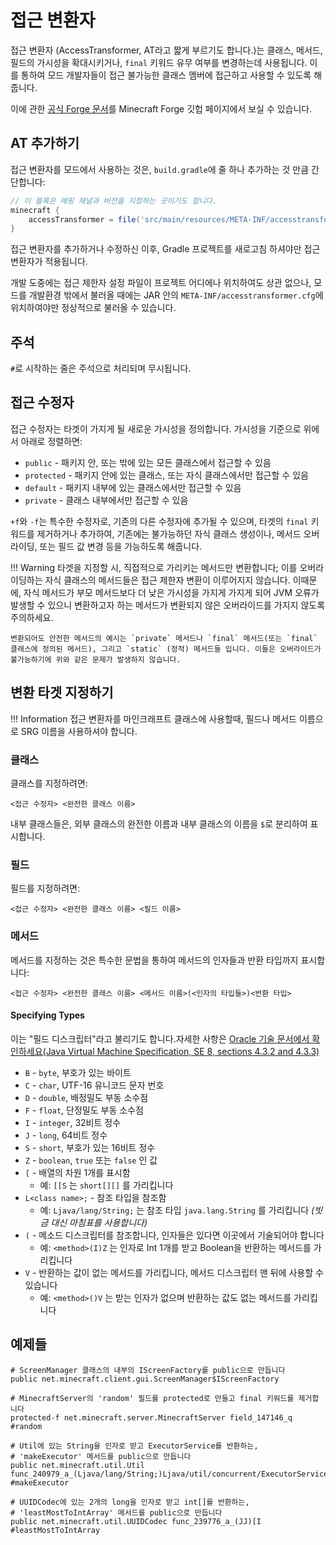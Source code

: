 접근 변환자
===================

접근 변환자 (AccessTransformer, AT라고 짧게 부르기도 합니다.)는 클래스, 메서드, 필드의 가시성을 확대시키거나, `final` 키워드 유무 여부를 변경하는데 사용됩니다. 이를 통하여 모드 개발자들이 접근 불가능한 클래스 멤버에 접근하고 사용할 수 있도록 해줍니다.

이에 관한 [공식 Forge 문서][specs]를 Minecraft Forge 깃헙 페이지에서 보실 수 있습니다.

AT 추가하기
----------

접근 변환자를 모드에서 사용하는 것은, `build.gradle`에 줄 하나 추가하는 것 만큼 간단합니다:

```groovy
// 이 블록은 매핑 채널과 버전을 지정하는 곳이기도 합니다.
minecraft {
    accessTransformer = file('src/main/resources/META-INF/accesstransformer.cfg')
}
```

접근 변환자를 추가하거나 수정하신 이후, Gradle 프로젝트를 새로고침 하셔야만 접근 변환자가 적용됩니다.

개발 도중에는 접근 제한자 설정 파일이 프로젝트 어디에나 위치하여도 상관 없으나, 모드를 개발환경 밖에서 불러올 때에는 JAR 안의  `META-INF/accesstransformer.cfg`에 위치하여야만 정상적으로 불러올 수 있습니다.

주석
--------
`#`로 시작하는 줄은 주석으로 처리되며 무시됩니다.

접근 수정자
----------------

접근 수정자는 타겟이 가지게 될 새로운 가시성을 정의합니다. 가시성을 기준으로 위에서 아래로 정렬하면:

  * `public` - 패키지 안, 또는 밖에 있는 모든 클래스에서 접근할 수 있음
  * `protected` - 패키지 안에 있는 클래스, 또는 자식 클래스에서만 접근할 수 있음
  * `default` - 패키지 내부에 있는 클래스에서만 접근할 수 있음
  * `private` - 클래스 내부에서만 접근할 수 있음

`+f`와 `-f`는 특수한 수정자로, 기존의 다른 수정자에 추가될 수 있으며, 타겟의 `final` 키워드를 제거하거나 추가하여, 기존에는 불가능하던 자식 클래스 생성이나, 메서드 오버라이딩, 또는 필드 값 변경 등을 가능하도록 해줍니다.

!!! Warning
    타겟을 지정할 시, 직접적으로 가리키는 메서드만 변환합니다; 이를 오버라이딩하는 자식 클래스의 메서드들은 접근 제한자 변환이 이루어지지 않습니다. 이때문에, 자식 메서드가 부모 메서드보다 더 낮은 가시성을 가지게 가지게 되어 JVM 오류가 발생할 수 있으니 변환하고자 하는 메서드가 변환되지 않은 오버라이드를 가지지 않도록 주의하세요.
    
    변환되어도 안전한 메서드의 예시는 `private` 메서드나 `final` 메서드(또는 `final` 클래스에 정의된 메서드), 그리고 `static` (정적) 메서드들 입니다. 이들은 오버라이드가 불가능하기에 위와 같은 문제가 발생하지 않습니다.

변환 타겟 지정하기
----------------------

!!! Information
    접근 변환자를 마인크래프트 클래스에 사용할때, 필드나 메서드 이름으로 SRG 이름을 사용하셔야 합니다.

### 클래스
클래스를 지정하려면:
```
<접근 수정자> <완전한 클래스 이름>
```
내부 클래스들은, 외부 클래스의 완전한 이름과 내부 클래스의 이름을 `$`로 분리하여 표시합니다.

### 필드
필드를 지정하려면:
```
<접근 수정자> <완전한 클래스 이름> <필드 이름>
```

### 메서드
메서드를 지정하는 것은 특수한 문법을 통하여 메서드의 인자들과 반환 타입까지 표시합니다:
```
<접근 수정자> <완전한 클래스 이름> <메서드 이름>(<인자의 타입들>)<반환 타입>
```
[comment]: <> (TODO: 아래 한국어 공식 문서 찾아보기)
#### Specifying Types

이는 "필드 디스크립터"라고 불리기도 합니다.자세한 사항은  [Oracle 기술 문서에서 확인하세요(Java Virtual Machine Specification, SE 8, sections 4.3.2 and 4.3.3)][jvmdescriptors]

  * `B` - `byte`, 부호가 있는 바이트
  * `C` - `char`, UTF-16 유니코드 문자 번호
  * `D` - `double`, 배정밀도 부동 소수점
  * `F` - `float`, 단정밀도 부동 소수점
  * `I` - `integer`, 32비트 정수
  * `J` - `long`, 64비트 정수
  * `S` - `short`, 부호가 있는 16비트 정수
  * `Z` - `boolean`, `true` 또는 `false` 인 값
  * `[` - 배열의 차원 1개를 표시함
    * 예: `[[S` 는 `short[][]` 를 가리킵니다
  * `L<class name>;` - 참조 타입을 참조함
    * 예: `Ljava/lang/String;` 는 참조 타입 `java.lang.String` 를 가리킵니다 _(빗금 대신 마침표를 사용합니다)_
  * `(` - 메소드 디스크립터를 참조합니다, 인자들은 있다면 이곳에서 기술되어야 합니다
    * 예: `<method>(I)Z` 는 인자로 Int 1개를 받고 Boolean을 반환하는 메서드를 가리킵니다
  * `V` - 반환하는 값이 없는 메서드를 가리킵니다, 메서드 디스크립터 맨 뒤에 사용할 수 있습니다
    * 예: `<method>()V` 는 받는 인자가 없으며 반환하는 값도 없는 메서드를 가리킵니다

예제들
--------

```
# ScreenManager 클래스의 내부의 IScreenFactory를 public으로 만듭니다
public net.minecraft.client.gui.ScreenManager$IScreenFactory

# MinecraftServer의 'random' 필드를 protected로 만들고 final 키워드를 제거합니다
protected-f net.minecraft.server.MinecraftServer field_147146_q #random

# Util에 있는 String을 인자로 받고 ExecutorService를 반환하는,
# 'makeExecutor' 메서드를 public으로 만듭니다
public net.minecraft.util.Util func_240979_a_(Ljava/lang/String;)Ljava/util/concurrent/ExecutorService; #makeExecutor

# UUIDCodec에 있는 2개의 long을 인자로 받고 int[]를 반환하는,
# 'leastMostToIntArray' 메서드를 public으로 만듭니다
public net.minecraft.util.UUIDCodec func_239776_a_(JJ)[I #leastMostToIntArray
```

[specs]: https://github.com/MinecraftForge/AccessTransformers/blob/master/FMLAT.md
[jvmdescriptors]: https://docs.oracle.com/javase/specs/jvms/se8/html/jvms-4.html#jvms-4.3.2
